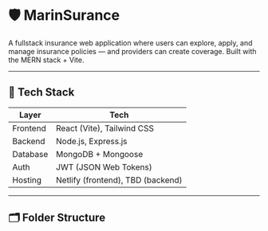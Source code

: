 # 🛡️ MarinSurance

A fullstack insurance web application where users can explore, apply, and manage insurance policies — and providers can create coverage. Built with the MERN stack + Vite.

---

## 🚀 Tech Stack

| Layer      | Tech                         |
|------------|------------------------------|
| Frontend   | React (Vite), Tailwind CSS   |
| Backend    | Node.js, Express.js          |
| Database   | MongoDB + Mongoose           |
| Auth       | JWT (JSON Web Tokens)        |
| Hosting    | Netlify (frontend), TBD (backend)

---

## 🗂️ Folder Structure

